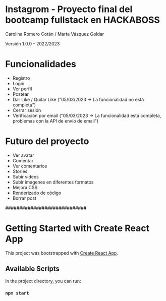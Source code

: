 # Instagrom - Proyecto final del bootcamp fullstack en HACKABOSS

Carolina Romero Cotán / 
Marta Vázquez Goldar

Versión 1.0.0 - 2022/2023

# Funcionalidades

- Registro
- Login
- Ver perfil
- Postear
- Dar Like / Quitar Like ("05/03/2023 -> La funcionalidad no está completa")
- Cerrar sesión
- Verificación por email ("05/03/2023 -> La funcionalidad está completa, problemas con la API de envío de email")

# Futuro del proyecto

- Ver avatar
- Comentar
- Ver comentarios
- Stories
- Subir videos
- Subir imagenes en diferentes formatos
- Mejora CSS
- Renderizado de código
- Borrar post

#############################

# Getting Started with Create React App

This project was bootstrapped with [Create React App](https://github.com/facebook/create-react-app).

## Available Scripts

In the project directory, you can run:

### `npm start`

